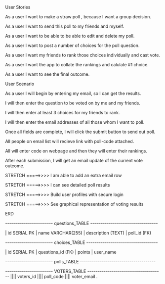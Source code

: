 User Stories

As a user I want to make a straw poll , because I want a group decision.

As a user I want to send this poll to my friends and myself.

As a user I want to be able to be able to edit and delete my poll.

As a user I want to post a number of choices for the poll question.

As a user I want my friends to rank those choices individually and cast vote.

As a user I want the app to collate the rankings and calulate #1 choice.

As a user I want to see the final outcome.





User Scenario

As a user I will begin by entering my email, so I can get the results.

I will then enter the question to be voted on by me and my friends.

I will then enter at least 3 choices for my friends to rank.

I will then enter the email addresses of all those whom I want to poll.

Once all fields are complete, I will click the submit button to send out poll.

All people on email list will recieve link with poll-code attached.

All will enter code on webpage and then they will enter their rankings.

After each submission, I will get an email update of the current vote outcome.

STRETCH =====>>>> I am able to add an extra email row

STRETCH =====>>>> I can see detailed poll results

STRETCH =====>>>> Build user profiles with secure login

STRETCH =====>>>> See graphical representation of voting results

ERD

------------------------ questions_TABLE ----------------------------------

| id SERIAL PK | name VARCHAR(255) | description (TEXT) | poll_id (FK)

------------------------ choices_TABLE ------------------------------------

| id SERIAL PK | questions_id (FK) | points | user_name

------------------------ polls_TABLE --------------------------------------

------------------------ VOTERS_TABLE --------------------------------------
|||| voters_id |||| poll_code |||| voter_email
.
